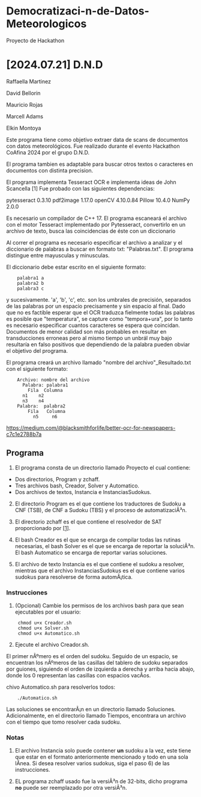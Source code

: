 # Democratizaci-n-de-Datos-Meteorologicos
Proyecto de Hackathon
#  [2024.07.21]	D.N.D

Raffaella Martinez

David Bellorin

Mauricio Rojas

Marcell Adams

Elkin Montoya

<objetivos>
Este programa tiene como objetivo extraer data de scans de documentos con datos meteorológicos. Fue realizado durante el evento Hackathon CoAfina 2024 por el grupo D.N.D.
</objetivos>

El programa tambien es adaptable para buscar otros textos o caracteres en documentos con distinta precision.

<implementacion>
El programa implementa Tesseract OCR e implementa ideas de John Scancella [1]
Fue probado con las siguientes dependencias:

  pytesseract  0.3.10 
  pdf2image    1.17.0 
  openCV       4.10.0.84 
  Pillow       10.4.0 
  NumPy        2.0.0
	
</implementacion>
<requerimientos>
Es necesario un compilador de C++ 17. El programa escaneará el archivo con el motor Tesseract implementado por Pytesseract, convertirlo en un archivo de texto, busca las coincidencias de éste con un diccionario 

Al correr el programa es necesario especificar el archivo a analizar y el diccionario de palabras a buscar en formato txt: "Palabras.txt". El programa distingue entre mayusculas y minusculas.

El diccionario debe estar escrito en el siguiente formato:

		palabra1 a
		palabra2 b
		palabra3 c
  
y sucesivamente. 'a', 'b', 'c', etc. son los umbrales de precisión, separados de las palabras por un espacio precisamente y sin espacio al final. Dado que no es factible esperar que el OCR traduzca fielmente todas las palabras es posible que "temperatura", se capture como "tempora+ura", por lo tanto es necesario especificar cuantos caracteres se espera que coincidan. Documentos de menor calidad son más probables en resultar en transducciones erroneas pero al mismo tiempo un unbrál muy bajo resultaría en falso positivos que dependiendo de la palabra pueden obviar el objetivo del programa. 

El programa creará un archivo llamado "nombre del archivo"_Resultado.txt con el siguiente formato:

		Archivo: nombre del archivo
		  Palabra: palabra1
		    Fila  Columna
          n1    n2
          n3    n4
  		Palabra:  palabra2
		    Fila   Columna
		      n5     n6   
</requerimientos>

https://medium.com/@blacksmithforlife/better-ocr-for-newspapers-c7c1e2788b7a

## Programa
1) El programa consta de un directorio llamado Proyecto el cual contiene:
- Dos directorios, Program y zchaff.
- Tres archivos bash, Creador, Solver y Automatico.
- Dos archivos de textos, Instancia e InstanciasSudokus.

2) El directorio Program es el que contiene los traductores de Sudoku a CNF (TSB), de CNF a Sudoku (TBS) y el proceso de automatizaciÃ³n.

3) El directorio zchaff es el que contiene el resolvedor de SAT proporcionado por [[1]](https://www.princeton.edu/~chaff/zchaff.html).

4) El bash Creador es el que se encarga de compilar todas las rutinas necesarias, el bash Solver es el que se encarga de reportar la soluciÃ³n. El bash Automatico se encarga de reportar varias soluciones.

5) El archivo de texto Instancia es el que contiene el sudoku a resolver, mientras que el archivo InstanciasSudokus es el que contiene varios sudokus para resolverse de forma automÃ¡tica.
### Instrucciones
1) (Opcional) Cambie los permisos de los archivos bash para que sean ejecutables por el usuario:

		chmod u+x Creador.sh
		chmod u+x Solver.sh
		chmod u+x Automatico.sh

2) Ejecute el archivo Creador.sh.

	

El primer nÃºmero es el orden del sudoku. Seguido de un espacio, se encuentran los nÃºmeros de las casillas del tablero de sudoku separados por guiones, siguiendo el orden de izquierda a derecha y arriba hacia abajo, donde los 0 representan las casillas con espacios vacÃ­os.

chivo Automatico.sh para resolverlos todos: 

		./Automatico.sh

Las soluciones se encontrarÃ¡n en un directorio llamado Soluciones. Adicionalmente, en el directorio llamado Tiempos, encontrara un archivo con el tiempo que tomo resolver cada sudoku.
### Notas
1) El archivo Instancia solo puede contener **un** sudoku a la vez, este tiene que estar en el formato anteriormente mencionado y todo en una sola lÃ­nea. Si desea resolver varios sudokus, siga el paso 6) de las instrucciones.

2) EL programa zchaff usado fue la versiÃ³n de 32-bits, dicho programa **no** puede ser reemplazado por otra versiÃ³n.

